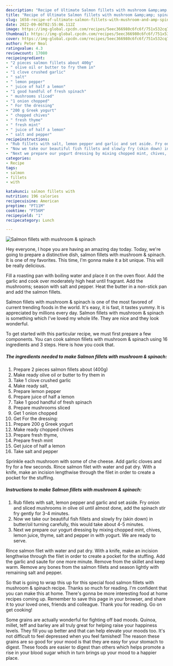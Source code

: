 ```yaml
---
description: "Recipe of Ultimate Salmon fillets with mushroom &amp;amp; spinach"
title: "Recipe of Ultimate Salmon fillets with mushroom &amp;amp; spinach"
slug: 1658-recipe-of-ultimate-salmon-fillets-with-mushroom-and-amp-spinach
date: 2022-09-06T02:55:06.112Z
image: https://img-global.cpcdn.com/recipes/5eec366980c6fc6f/751x532cq70/salmon-fillets-with-mushroom-spinach-recipe-main-photo.jpg
thumbnail: https://img-global.cpcdn.com/recipes/5eec366980c6fc6f/751x532cq70/salmon-fillets-with-mushroom-spinach-recipe-main-photo.jpg
cover: https://img-global.cpcdn.com/recipes/5eec366980c6fc6f/751x532cq70/salmon-fillets-with-mushroom-spinach-recipe-main-photo.jpg
author: Peter Neal
ratingvalue: 4.3
reviewcount: 17080
recipeingredient:
- "2 pieces salmon fillets about 400g"
- " olive oil or butter to fry them in"
- "1 clove crushed garlic"
- " salt"
- " lemon pepper"
- " juice of half a lemon"
- "1 good handful of fresh spinach"
- " mushrooms sliced"
- "1 onion chopped"
- " For the dressing"
- "200 g Greek yogurt"
- " chopped chives"
- " fresh thyme"
- " fresh mint"
- " juice of half a lemon"
- " salt and pepper"
recipeinstructions:
- "Rub fillets with salt, lemon pepper and garlic and set aside. Fry onion and sliced mushrooms in olive oil until almost done, add the spinach stir fry gently for 3-4 minutes."
- "Now we take our beautiful fish fillets and slowly fry (skin down) in butter/oil turning carefully, this would take about 4-5 minutes."
- "Next we prepare our yogurt dressing by mixing chopped mint, chives, lemon juice, thyme, salt and pepper in with yogurt. We are ready to serve."
categories:
- Recipe
tags:
- salmon
- fillets
- with

katakunci: salmon fillets with 
nutrition: 196 calories
recipecuisine: American
preptime: "PT11M"
cooktime: "PT56M"
recipeyield: "1"
recipecategory: Lunch

---
```



![Salmon fillets with mushroom &amp; spinach](https://img-global.cpcdn.com/recipes/5eec366980c6fc6f/751x532cq70/salmon-fillets-with-mushroom-spinach-recipe-main-photo.jpg)

Hey everyone, I hope you are having an amazing day today. Today, we're going to prepare a distinctive dish, salmon fillets with mushroom &amp; spinach. It is one of my favorites. This time, I'm gonna make it a bit unique. This will be really delicious.

Fill a roasting pan with boiling water and place it on the oven floor. Add the garlic and cook over moderately high heat until fragrant. Add the mushrooms; season with salt and pepper. Heat the butter in a non-stick pan and add the salmon fillets.

Salmon fillets with mushroom &amp; spinach is one of the most favored of current trending foods in the world. It's easy, it is fast, it tastes yummy. It is appreciated by millions every day. Salmon fillets with mushroom &amp; spinach is something which I've loved my whole life. They are nice and they look wonderful.


To get started with this particular recipe, we must first prepare a few components. You can cook salmon fillets with mushroom &amp; spinach using 16 ingredients and 3 steps. Here is how you cook that.

<!--inarticleads1-->

##### The ingredients needed to make Salmon fillets with mushroom &amp; spinach:

1. Prepare 2 pieces salmon fillets about (400g)
1. Make ready  olive oil or butter to fry them in
1. Take 1 clove crushed garlic
1. Make ready  salt,
1. Prepare  lemon pepper
1. Prepare  juice of half a lemon
1. Take 1 good handful of fresh spinach
1. Prepare  mushrooms sliced
1. Get 1 onion chopped
1. Get  For the dressing:
1. Prepare 200 g Greek yogurt
1. Make ready  chopped chives
1. Prepare  fresh thyme,
1. Prepare  fresh mint
1. Get  juice of half a lemon
1. Take  salt and pepper


Sprinkle each mushroom with some of che cheese. Add garlic cloves and fry for a few seconds. Rince salmon filet with water and pat dry. With a knife, make an incision lengthwise through the filet in order to create a pocket for the stuffing. 

<!--inarticleads2-->

##### Instructions to make Salmon fillets with mushroom &amp; spinach:

1. Rub fillets with salt, lemon pepper and garlic and set aside. Fry onion and sliced mushrooms in olive oil until almost done, add the spinach stir fry gently for 3-4 minutes.
1. Now we take our beautiful fish fillets and slowly fry (skin down) in butter/oil turning carefully, this would take about 4-5 minutes.
1. Next we prepare our yogurt dressing by mixing chopped mint, chives, lemon juice, thyme, salt and pepper in with yogurt. We are ready to serve.


Rince salmon filet with water and pat dry. With a knife, make an incision lengthwise through the filet in order to create a pocket for the stuffing. Add the garlic and saute for one more minute. Remove from the skillet and keep warm. Remove any bones from the salmon fillets and season lightly with remaining salt and pepper. 

So that is going to wrap this up for this special food salmon fillets with mushroom &amp; spinach recipe. Thanks so much for reading. I'm confident that you can make this at home. There's gonna be more interesting food at home recipes coming up. Remember to save this page in your browser, and share it to your loved ones, friends and colleague. Thank you for reading. Go on get cooking!

Some grains are actually wonderful for fighting off bad moods. Quinoa, millet, teff and barley are all truly great for helping raise your happiness levels. They fill you up better and that can help elevate your moods too. It's not difficult to feel depressed when you feel famished! The reason these grains are so good for your mood is that they are easy for your stomach to digest. These foods are easier to digest than others which helps promote a rise in your blood sugar which in turn brings up your mood to a happier place.
